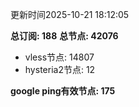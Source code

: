 更新时间2025-10-21 18:12:05

**总订阅: 188**
**总节点: 42076**
- vless节点: 14807
- hysteria2节点: 12

**google ping有效节点: 175**
